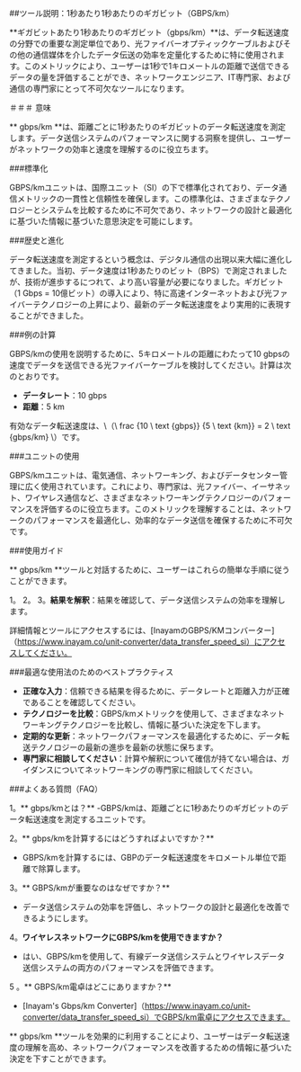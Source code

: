 ##ツール説明：1秒あたり1秒あたりのギガビット（GBPS/km）

**ギガビットあたり1秒あたりのギガビット（gbps/km）**は、データ転送速度の分野での重要な測定単位であり、光ファイバーオプティックケーブルおよびその他の通信媒体を介したデータ伝送の効率を定量化するために特に使用されます。このメトリックにより、ユーザーは1秒で1キロメートルの距離で送信できるデータの量を評価することができ、ネットワークエンジニア、IT専門家、および通信の専門家にとって不可欠なツールになります。

＃＃＃ 意味

** gbps/km **は、距離ごとに1秒あたりのギガビットのデータ転送速度を測定します。データ送信システムのパフォーマンスに関する洞察を提供し、ユーザーがネットワークの効率と速度を理解するのに役立ちます。

###標準化

GBPS/kmユニットは、国際ユニット（SI）の下で標準化されており、データ通信メトリックの一貫性と信頼性を確保します。この標準化は、さまざまなテクノロジーとシステムを比較するために不可欠であり、ネットワークの設計と最適化に基づいた情報に基づいた意思決定を可能にします。

###歴史と進化

データ転送速度を測定するという概念は、デジタル通信の出現以来大幅に進化してきました。当初、データ速度は1秒あたりのビット（BPS）で測定されましたが、技術が進歩するにつれて、より高い容量が必要になりました。ギガビット（1 Gbps = 10億ビット）の導入により、特に高速インターネットおよび光ファイバーテクノロジーの上昇により、最新のデータ転送速度をより実用的に表現することができました。

###例の計算

GBPS/kmの使用を説明するために、5キロメートルの距離にわたって10 gbpsの速度でデータを送信できる光ファイバーケーブルを検討してください。計算は次のとおりです。

-  **データレート**：10 gbps
-  **距離**：5 km

有効なデータ転送速度は、\（\ frac {10 \ text {gbps}} {5 \ text {km}} = 2 \ text {gbps/km} \）です。

###ユニットの使用

GBPS/kmユニットは、電気通信、ネットワーキング、およびデータセンター管理に広く使用されています。これにより、専門家は、光ファイバー、イーサネット、ワイヤレス通信など、さまざまなネットワーキングテクノロジーのパフォーマンスを評価するのに役立ちます。このメトリックを理解することは、ネットワークのパフォーマンスを最適化し、効率的なデータ送信を確保するために不可欠です。

###使用ガイド

** gbps/km **ツールと対話するために、ユーザーはこれらの簡単な手順に従うことができます。

1。
2。
3。**結果を解釈**：結果を確認して、データ送信システムの効率を理解します。

詳細情報とツールにアクセスするには、[InayamのGBPS/KMコンバーター]（https://www.inayam.co/unit-converter/data_transfer_speed_si）にアクセスしてください。

###最適な使用法のためのベストプラクティス

-  **正確な入力**：信頼できる結果を得るために、データレートと距離入力が正確であることを確認してください。
-  **テクノロジーを比較**：GBPS/kmメトリックを使用して、さまざまなネットワーキングテクノロジーを比較し、情報に基づいた決定を下します。
-  **定期的な更新**：ネットワークパフォーマンスを最適化するために、データ転送テクノロジーの最新の進歩を最新の状態に保ちます。
-  **専門家に相談してください**：計算や解釈について確信が持てない場合は、ガイダンスについてネットワーキングの専門家に相談してください。

###よくある質問（FAQ）

1。** gbps/kmとは？**
-GBPS/kmは、距離ごとに1秒あたりのギガビットのデータ転送速度を測定するユニットです。

2。** gbps/kmを計算するにはどうすればよいですか？**
-  GBPS/kmを計算するには、GBPのデータ転送速度をキロメートル単位で距離で除算します。

3。** GBPS/kmが重要なのはなぜですか？**
- データ送信システムの効率を評価し、ネットワークの設計と最適化を改善できるようにします。

4。**ワイヤレスネットワークにGBPS/kmを使用できますか？**
- はい、GBPS/kmを使用して、有線データ送信システムとワイヤレスデータ送信システムの両方のパフォーマンスを評価できます。

5 。** GBPS/km電卓はどこにありますか？**
-  [Inayam's Gbps/km Converter]（https://www.inayam.co/unit-converter/data_transfer_speed_si）でGBPS/km電卓にアクセスできます。

** gbps/km **ツールを効果的に利用することにより、ユーザーはデータ転送速度の理解を高め、ネットワークパフォーマンスを改善するための情報に基づいた決定を下すことができます。